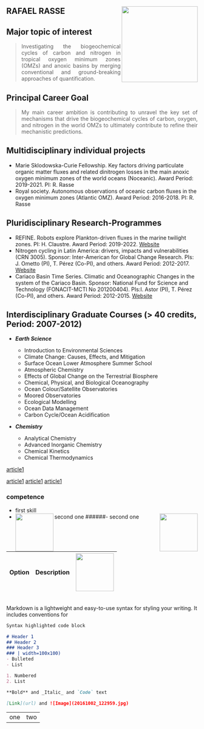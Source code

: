 ##  RAFAEL RASSE   <img align="right" src="Foto_Perfil2.jpeg" width="200" height="200">   


## Major topic of interest 
> <div style="text-align: justify"> Investigating the biogeochemical cycles of carbon and nitrogen in tropical oxygen minimum zones (OMZs) and anoxic basins by merging conventional and ground-breaking approaches of quantification. </div>

## Principal Career Goal
> <div style="text-align: justify"> My main career ambition is contributing to unravel the key set of mechanisms that drive the biogeochemical cycles of carbon, oxygen, and nitrogen in the world OMZs to ultimately  contribute to refine their mechanistic predictions. </div>

## Multidisciplinary individual projects 
 - Marie Sklodowska-Curie Fellowship. Key factors driving particulate organic matter fluxes and related dinitrogen losses in the main anoxic oxygen minimum zones of the world oceans (Noceanic). Award Period: 2019-2021. PI: R. Rasse
 - Royal society. Autonomous observations of oceanic carbon fluxes in the oxygen minimum zones (Atlantic OMZ). Award Period: 2016-2018. PI: R. Rasse

## Pluridisciplinary Research-Programmes
 - REFINE. Robots explore Plankton-driven fluxes in the marine twilight zones. PI: H. Claustre. Award Period: 2019-2022. [Website](https://erc-refine.eu/new/) 
 - Nitrogen cycling in Latin America: drivers, impacts and vulnerabilities (CRN 3005). Sponsor: Inter-American for Global Change Research. PIs: J. Ometto (PI), T. Pérez (Co-PI), and others. Award Period: 2012-2017. [Website](http://nitrogen.ccst.inpe.br/)  
 - Cariaco Basin Time Series. Climatic and Oceanographic Changes in the system of the Cariaco Basin. Sponsor: National Fund for Science and Technology (FONACIT-MCTI No 201200404). PIs:I. Astor (PI), T. Pérez (Co-PI), and others. Award Period: 2012-2015. [Website](http://www.imars.usf.edu/cariaco) 

## Interdisciplinary Graduate Courses (> 40 credits, Period: 2007-2012)

 - ***Earth Science*** 
   - Introduction to Environmental Sciences 
   - Climate Change: Causes, Effects, and Mitigation 
   - Surface Ocean Lower Atmosphere Summer School 
   - Atmospheric Chemistry 
   - Effects of Global Change on the Terrestrial Biosphere 
   - Chemical, Physical, and Biological Oceanography 
   - Ocean Colour/Satellite Observatories 
   - Moored Observatories 
   - Ecological Modelling
   - Ocean Data Management 
   - Carbon Cycle/Ocean Acidification
       
  - ***Chemistry***
       - Analytical Chemistry
       - Advanced Inorganic Chemistry 
       - Chemical Kinetics 
       - Chemical Thermodynamics













[article1](https://article1)

[article1](https://article1)
[article1](https://article1)
[article1](https://article1)














### competence
- first skill 
- second one <img align="left" src="20161002_122959.jpg" width="100" height="100" >
######- second one <img style="float: right;" src="20161002_122959.jpg" width="100" height="100" >
 






| Option | Description       |  <img src="20161002_122959.jpg" width="100" height="100" > |
| --------------------- |:---------------------------:| -----------:|



<table border="0">
<table border="0">
 <tr>
 <td> one </td>
 <td> two </td>
 
 </tr>
 <tr>

Markdown is a lightweight and easy-to-use syntax for styling your writing. It includes conventions for

```markdown
Syntax highlighted code block

# Header 1
## Header 2
### Header 3
### | width=100x100)
- Bulleted
- List

1. Numbered
2. List

**Bold** and _Italic_ and `Code` text

[Link](url) and ![Image](20161002_122959.jpg)
```
